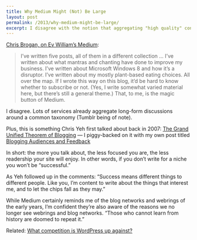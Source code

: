 ```yaml
---
title: Why Medium Might (Not) Be Large
layout: post
permalink: /2013/why-medium-might-be-large/
excerpt: I disagree with the notion that aggregating "high quality" content on a site around themes, like Medium does, is why it will ultimately be so successful. We've seen this before.
---
```

[Chris Brogan, on Ev William&#8217;s Medium][1]:

> I’ve written five posts, all of them in a different collection &#8230; I’ve written about what mantras and chanting have done to improve my business. I’ve written about Microsoft Windows 8 and how it’s a disruptor. I’ve written about my mostly plant-based eating choices. All over the map. If I wrote this way on this blog, it’d be hard to know whether to subscribe or not. (Yes, I write somewhat varied material here, but there’s still a general theme.) That, to me, is the magic button of Medium.

I disagree. Lots of services already aggregate long-form discussions around a common taxonomy (Tumblr being of note).

Plus, this is something Chris Yeh first talked about back in 2007: [The Grand Unified Theorem of Blogging][2] — I piggy-backed on it with my own post titled [Blogging Audiences and Feedback][3]

In short: the more you talk about, the less focused you are, the less readership your site will enjoy. In other words, if you don’t write for a niche you won’t be “successful.”

As Yeh followed up in the comments: &#8220;Success means different things to different people. Like you, I’m content to write about the things that interest me, and to let the chips fall as they may.&#8221;

While Medium certainly reminds me of the blog networks and webrings of the early years, I&#8217;m confident they&#8217;re also aware of the reasons we no longer see webrings and blog networks. &#8220;Those who cannot learn from history are doomed to repeat it.&#8221;

Related: [What competition is WordPress up against?][4]

 [1]: http://www.chrisbrogan.com/medium/
 [2]: http://chrisyeh.blogspot.com/2007/02/grand-unified-theorem-of-blogging.html
 [3]: http://devin.reams.me/2007/blogging-audiences-and-feedback/
 [4]: http://devin.reams.me/2013/what-competition-is-wordpress-up-against/